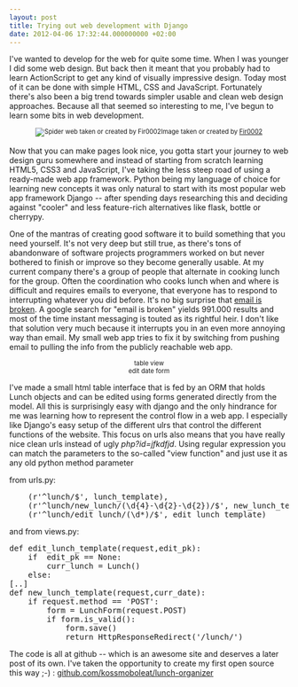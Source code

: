 ```yaml
---
layout: post
title: Trying out web development with Django
date: 2012-04-06 17:32:44.000000000 +02:00
---
```

I've wanted to develop for the web for quite some time. When I was younger I did some web design. But back then it meant that you probably had to learn ActionScript to get any kind of visually impressive design. Today most of it can be done with simple HTML, CSS and JavaScript. Fortunately there's also been a big trend towards simpler usable and clean web design approaches. Because all that seemed so interesting to me, I've begun to learn some bits in web development.

<div style="width:image width px; font-size:80%; text-align:center;"><img src="http://upload.wikimedia.org/wikipedia/en/0/0e/Spider_web.jpg" alt="Spider web taken or created by Fir0002" />Image taken or created by <a href="http://en.wikipedia.org/wiki/User:Fir0002">Fir0002</a></div><br/>Now that you can make pages look nice, you gotta start your journey to web design guru somewhere and instead of starting from scratch learning HTML5, CSS3 and JavaScript, I've taking the less steep road of using a ready-made web app framework. Python being my language of choice for learning new concepts it was only natural to start with its most popular web app framework Django -- after spending days researching this and deciding against "cooler" and less feature-rich alternatives like flask, bottle or cherrypy. 

One of the mantras of creating good software it to build something that you need yourself. It's not very deep but still true, as there's tons of abandonware of software projects programmers worked on but never bothered to finish or improve so they become generally usable. At my current company there's a group of people that alternate in cooking lunch for the group. Often the coordination who cooks lunch when and where is difficult and requires emails to everyone, that everyone has to respond to interrupting whatever you did before. It's no big surprise that <a href="http://www.pcmag.com/article2/0,2817,2354216,00.asp">email is broken</a>. A google search for "email is broken" yields 991.000 results and most of the time instant messaging is touted as its rightful heir. I don't like that solution very much because it interrupts you in an even more annoying way than email. My small web app tries to fix it by switching from pushing email to pulling the info from the publicly reachable web app.

<div style="width:image width px; font-size:80%; text-align:center;"><a href="{{ site.url }}/images/lunch-organizer_version1_table.png" alt="" title="lunch-organizer table in version 1" width="637" height="403" class="alignnone size-full wp-image-490" /></a>table view</div>

<div style="width:image width px; font-size:80%; text-align:center;"><a href="{{ site.url }}/images/lunch-organizer_version1_form.png" alt="" title="lunch-organizer_version1_form" width="177" height="157" class="alignnone size-full wp-image-492" /></a>edit date form</div>

I've made a small html table interface that is fed by an ORM that holds Lunch objects and can be edited using forms generated directly from the model. All this is surprisingly easy with django and the only hindrance for me was learning how to represent the control flow in a web app. I especially like Django's easy setup of the different ulrs that control the different functions of the website. This focus on urls also means that you have really nice clean urls instead of ugly <em>php?id=jfkdfjd</em>. Using regular expression you can match the parameters to the so-called "view function" and just use it as any old python method parameter

from urls.py:
<pre lang="python">
    (r'^lunch/$', lunch_template),
    (r'^lunch/new_lunch/(\d{4}-\d{2}-\d{2})/$', new_lunch_template),
    (r'^lunch/edit_lunch/(\d*)/$', edit_lunch_template)
</pre>

and from views.py:
<pre lang="python">
def edit_lunch_template(request,edit_pk):
    if  edit_pk == None:
        curr_lunch = Lunch()
    else:
[..]
def new_lunch_template(request,curr_date):
    if request.method == 'POST':
        form = LunchForm(request.POST)
        if form.is_valid():
            form.save()
            return HttpResponseRedirect('/lunch/')
</pre>

The code is all at github -- which is an awesome site and deserves a later post of its own. I've taken the opportunity to create my first open source this way ;-) :
<a href="https://github.com/kossmoboleat/lunch-organizer">github.com/kossmoboleat/lunch-organizer</a>
